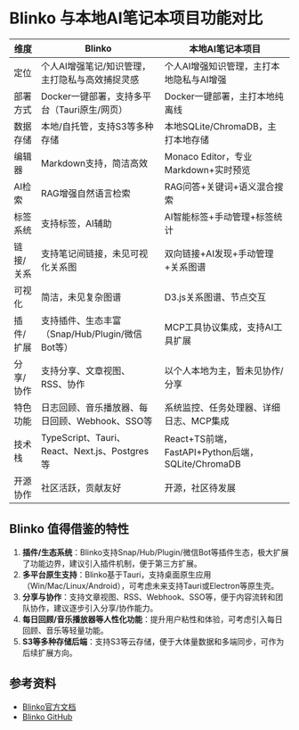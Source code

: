# Blinko 与本地AI笔记本项目功能对比

| 维度             | Blinko                                                | 本地AI笔记本项目                           |
|------------------|------------------------------------------------------|--------------------------------------------|
| 定位             | 个人AI增强笔记/知识管理，主打隐私与高效捕捉灵感      | 个人AI增强知识管理，主打本地隐私与AI增强   |
| 部署方式         | Docker一键部署，支持多平台（Tauri原生/网页）         | Docker一键部署，主打本地纯离线             |
| 数据存储         | 本地/自托管，支持S3等多种存储                        | 本地SQLite/ChromaDB，主打本地存储          |
| 编辑器           | Markdown支持，简洁高效                               | Monaco Editor，专业Markdown+实时预览       |
| AI检索           | RAG增强自然语言检索                                   | RAG问答+关键词+语义混合搜索                |
| 标签系统         | 支持标签，AI辅助                                      | AI智能标签+手动管理+标签统计               |
| 链接/关系        | 支持笔记间链接，未见可视化关系图                      | 双向链接+AI发现+手动管理+关系图谱           |
| 可视化           | 简洁，未见复杂图谱                                   | D3.js关系图谱、节点交互                    |
| 插件/扩展        | 支持插件、生态丰富（Snap/Hub/Plugin/微信Bot等）       | MCP工具协议集成，支持AI工具扩展             |
| 分享/协作        | 支持分享、文章视图、RSS、协作                         | 以个人本地为主，暂未见协作/分享             |
| 特色功能         | 日志回顾、音乐播放器、每日回顾、Webhook、SSO等         | 系统监控、任务处理器、详细日志、MCP集成      |
| 技术栈           | TypeScript、Tauri、React、Next.js、Postgres等          | React+TS前端，FastAPI+Python后端，SQLite/ChromaDB |
| 开源协作         | 社区活跃，贡献友好                                    | 开源，社区待发展                            |

## Blinko 值得借鉴的特性

1. **插件/生态系统**：Blinko支持Snap/Hub/Plugin/微信Bot等插件生态，极大扩展了功能边界，建议引入插件机制，便于第三方扩展。
2. **多平台原生支持**：Blinko基于Tauri，支持桌面原生应用（Win/Mac/Linux/Android），可考虑未来支持Tauri或Electron等原生壳。
3. **分享与协作**：支持文章视图、RSS、Webhook、SSO等，便于内容流转和团队协作，建议逐步引入分享/协作能力。
4. **每日回顾/音乐播放器等人性化功能**：提升用户粘性和体验，可考虑引入每日回顾、音乐等轻量功能。
5. **S3等多种存储后端**：支持S3等云存储，便于大体量数据和多端同步，可作为后续扩展方向。

## 参考资料
- [Blinko官方文档](https://blinko.mintlify.app/en/introduction)
- [Blinko GitHub](https://github.com/blinkospace/blinko) 
